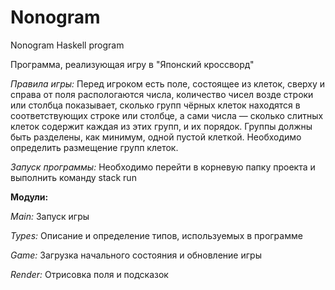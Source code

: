 # Nonogram
Nonogram Haskell program

Программа, реализующая игру в "Японский кроссворд"

*Правила игры:*
  Перед игроком есть поле, состоящее из клеток, сверху и справа от поля распологаются числа, количество чисел возде строки или столбца показывает, сколько групп чёрных клеток находятся в соответствующих строке или столбце, а сами числа — сколько слитных клеток содержит каждая из этих групп, и их порядок. Группы должны быть разделены, как минимум, одной пустой клеткой. Необходимо определить размещение групп клеток.

*Запуск программы:*
  Необходимо перейти в корневую папку проекта и выполнить команду stack run

**Модули:**

*Main:*
Запуск игры

*Types:*
Описание и определение типов, используемых в программе

*Game:*
Загрузка начального состояния и обновление игры

*Render:*
Отрисовка поля и подсказок
